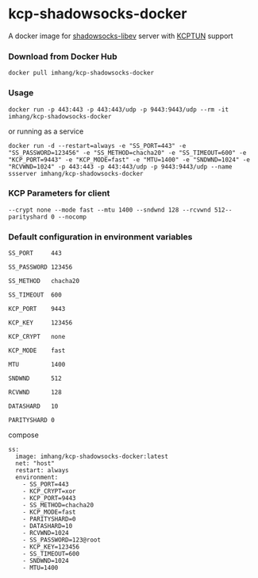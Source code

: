 # kcp-shadowsocks-docker

A docker image for [shadowsocks-libev](https://github.com/shadowsocks/shadowsocks-libev) server with [KCPTUN](https://github.com/xtaci/kcptun) support

### Download from Docker Hub 

    docker pull imhang/kcp-shadowsocks-docker

### Usage

    docker run -p 443:443 -p 443:443/udp -p 9443:9443/udp --rm -it imhang/kcp-shadowsocks-docker

or running as a service

    docker run -d --restart=always -e "SS_PORT=443" -e "SS_PASSWORD=123456" -e "SS_METHOD=chacha20" -e "SS_TIMEOUT=600" -e "KCP_PORT=9443" -e "KCP_MODE=fast" -e "MTU=1400" -e "SNDWND=1024" -e "RCVWND=1024" -p 443:443 -p 443:443/udp -p 9443:9443/udp --name ssserver imhang/kcp-shadowsocks-docker

### KCP Parameters for client

    --crypt none --mode fast --mtu 1400 --sndwnd 128 --rcvwnd 512--parityshard 0 --nocomp

### Default configuration in environment variables

    SS_PORT     443

    SS_PASSWORD 123456

    SS_METHOD   chacha20

    SS_TIMEOUT  600

    KCP_PORT    9443

    KCP_KEY     123456

    KCP_CRYPT   none

    KCP_MODE    fast

    MTU         1400

    SNDWND      512

    RCVWND      128

    DATASHARD   10

    PARITYSHARD 0


compose 
```
ss:
  image: imhang/kcp-shadowsocks-docker:latest
  net: "host"
  restart: always
  environment:
    - SS_PORT=443
    - KCP_CRYPT=xor
    - KCP_PORT=9443
    - SS_METHOD=chacha20
    - KCP_MODE=fast
    - PARITYSHARD=0
    - DATASHARD=10
    - RCVWND=1024
    - SS_PASSWORD=123@root
    - KCP_KEY=123456
    - SS_TIMEOUT=600
    - SNDWND=1024
    - MTU=1400
```
